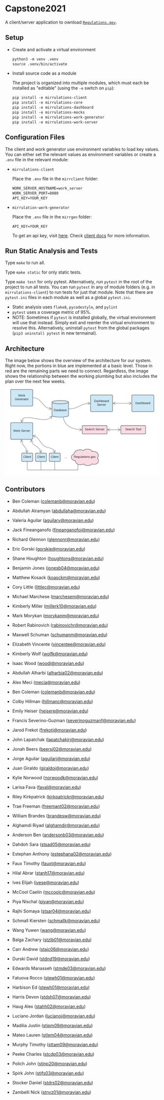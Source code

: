 # Capstone2021

A client/server application to ownload [`Regulations.gov`](https://www.regulations.gov/).

## Setup

* Create and activate a virtual environment

  ```
  python3 -m venv .venv
  source .venv/bin/activate
  ```

* Install source code as a module

  The project is organized into multiple modules, which must each be installed as "editable"
  (using the `-e` switch on `pip`):

  ```
  pip install -e mirrulations-client
  pip install -e mirrulations-core
  pip install -e mirrulations-dashboard
  pip install -e mirrulations-mocks
  pip install -e mirrulations-work-generator 
  pip install -e mirrulations-work-server
  ```

## Configuration Files

The client and work generator use environment variables to load key values.
You can either set the relevant values as environment variables or create 
a `.env` file in the relevant module:

* `mirrulations-client`
  
  Place the `.env` file in the `mirrclient` folder:
  
  ```
  WORK_SERVER_HOSTNAME=work_server
  WORK_SERVER_PORT=8080
  API_KEY=YOUR_KEY
  ```

* `mirrulation-work-generator`
  
  Place the `.env` file in the `mirrgen` folder:
  
  ```
  API_KEY=YOUR_KEY
  ```

  To get an api key, visit [here](https://open.gsa.gov/api/regulationsgov/). 
  Check [client docs](https://github.com/cs334s21/capstone2021/blob/main/docs/client.md) 
  for more information.
  
## Run Static Analysis and Tests

Type `make` to run all. 

Type `make static` for only static tests.

Type `make test` for only pytest.  Alternatively, run `pytest` in the root of
the project to run all tests.  You can run `pytest` in any of module folders
(e.g. in `mirrulations-client`) to run tests for just that module.  Note that
there are `pytest.ini` files in each module as well as a global `pytest.ini`.

* Static analysis uses `flake8`, `pycodestyle`, and `pylint`
* `pytest` uses a coverage metric of 95%.
* NOTE: Sometimes if `pytest` is installed globally, the virtual environment will use that instead. Simply exit and reenter the virtual environment to resolve this.
  Alternatively, uninstall `pytest` from the global packages (`pip3 uninstall pytest` in new termainal).

## Architecture
The image below shows the overview of the architecture for our system. Right now, the portions in blue are implemented at a basic level. Those in red are the remaining parts we need to connect. Regardless, the image shows the relationship between the working plumbing but also includes the plan over the next few weeks.
![Architecture](Architecture.png)

## Contributors
* Ben Coleman (colemanb@moravian.edu)
* Abdullah Alramyan (abdullaha@moravian.edu)
* Valeria Aguilar (aguilarv@moravian.edu)
* Jack Fineanganofo (fineanganofoj@moravian.edu)
* Richard Glennon (glennonr@moravian.edu)
* Eric Gorski (gorskie@moravian.edu)
* Shane Houghton (houghtons@moravian.edu)
* Benjamin Jones (jonesb04@moravian.edu)
* Matthew Kosack (koasckm@moravian.edu)
* Cory Little (littlec@moravian.edu)
* Michael Marchese (marchesem@moravian.edu)
* Kimberly Miller (millerk10@moravian.edu)
* Mark Morykan (morykanm@moravian.edu)
* Robert Rabinovich (rabinovichr@moravian.edu)
* Maxwell Schuman (schumanm@moravian.edu)
* Elizabeth Vincente (vincentee@moravian.edu)
* Kimberly Wolf (wolfk@moravian.edu)
* Isaac Wood (woodi@moravian.edu)

* Abdullah Alharbi (alharbia02@moravian.edu)
* Alex Meci (mecia@moravian.edu)
* Ben Coleman (colemanb@moravian.edu)
* Colby Hillman (hillmanc@moravian.edu)
* Emily Heiser (heisere@moravian.edu)
* Francis Severino-Guzman (severinoguzmanf@moravian.edu)
* Jarod Frekot (frekotj@moravian.edu)
* John Lapatchak (lapatchakjrj@moravian.edu)
* Jonah Beers (beersj02@moravian.edu)
* Jorge Aguilar (aguilarj@moravian.edu)
* Juan Giraldo (giraldoj@moravian.edu)
* Kylie Norwood (norwoodk@moravian.edu)
* Larisa Fava (faval@moravian.edu)
* Riley Kirkpatrick (kirkpatrickr@moravian.edu)
* Trae Freeman (freemant02@moravian.edu)
* William Brandes (brandesw@moravian.edu)

* Alghamdi Riyad (alghamdir@moravian.edu)
* Anderson Ben (andersonb03@moravian.edu)
* Dahdoh Sara (stsad05@moravian.edu)
* Estephan Anthony (estephana02@moravian.edu)
* Faux Timothy (fauxt@moravian.edu)
* Hilal Abrar (stanh17@moravian.edu)
* Ives Elijah (ivese@moravian.edu)
* McCool Caelin (mccoolc@moravian.edu)
* Piya Nischal (piyan@moravian.edu)
* Rajhi Somaya (stsar04@moravian.edu)
* Schmall Kiersten (schmallk@moravian.edu)
* Wang Yuwen (wang@moravian.edu)

* Balga Zachary (stzlb01@moravian.edu)
* Carr Andrew (stajc06@moravian.edu)
* Durski David (stdnd19@moravian.edu)
* Edwards Manasseh (stmde03@moravian.edu)
* Fatuova Rocco (stewh01@moravian.edu)
* Harbison Ed (stewh01@moravian.edu)
* Harris Devon (stdsh07@moravian.edu)
* Haug Alex (stahh02@moravian.edu)
* Luciano Jordan (lucianoj@moravian.edu)
* Madilia Justin (stjpm09@moravian.edu)
* Mateo Lauren (stlem04@moravian.edu)
* Murphy Timothy (sttam09@moravian.edu)
* Peeke Charles (stcdp03@moravian.edu)
* Polich John (stjnp20@moravian.edu)
* Spirk John (stjfs03@moravian.edu)
* Stocker Daniel (stdrs02@moravian.edu)
* Zambelli Nick (stnvz01@moravian.edu)
